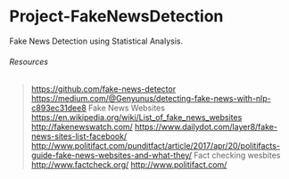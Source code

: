 # Project-FakeNewsDetection
Fake News Detection using Statistical Analysis.

###### Resources
> https://github.com/fake-news-detector
> https://medium.com/@Genyunus/detecting-fake-news-with-nlp-c893ec31dee8
> Fake News Websites
  > https://en.wikipedia.org/wiki/List_of_fake_news_websites
  > http://fakenewswatch.com/
  > https://www.dailydot.com/layer8/fake-news-sites-list-facebook/
  > http://www.politifact.com/punditfact/article/2017/apr/20/politifacts-guide-fake-news-websites-and-what-they/
> Fact checking wesbites
  > http://www.factcheck.org/
  > http://www.politifact.com/
